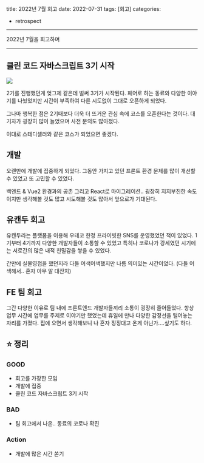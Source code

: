 title: 2022년 7월 회고
date: 2022-07-31
tags: [회고]
categories:
- retrospect

---

2022년 7월을 회고하며

<!-- more -->

---
## 클린 코드 자바스크립트 3기 시작

![](https://nextstep-storage.s3.ap-northeast-2.amazonaws.com/af98e7e689b8411cb51aef899b8be1a2)

2기를 진행했던게 엊그제 같은데 벌써 3기가 시작된다.
페어로 하는 동료와 다양한 이야기를 나눴었지만 시간이 부족하여 다른 시도없이 그대로 오픈하게 되었다.

그나마 행복한 점은 2기때보다 더욱 더 뜨거운 관심 속에 코스를 오픈한다는 것이다.
대기자가 굉장히 많이 늘었으며 사전 문의도 많아졌다.

이대로 스테디셀러와 같은 코스가 되었으면 좋겠다.

## 개발

오랜만에 개발에 집중하게 되었다.
그동안 가지고 있던 프론트 환경 문제를 많이 개선할 수 있었고 또 고민할 수 있었다.

백엔드 & Vue2 환경과의 공존 그리고 React로 마이그레이션.. 굉장히 지지부진한 속도이지만 생각해볼 것도 많고 시도해볼 것도 많아서 앞으로가 기대된다.

## 유캔두 회고

유캔두라는 플랫폼을 이용해 우테코 한정 프라이빗한 SNS를 운영했었던 적이 있었다.
1기부터 4기까지 다양한 개발자들이 소통할 수 있었고 특히나 코로나가 강세였던 시기에는 서로간의 많은 내적 친밀감을 쌓을 수 있었다.

간만에 실물영접을 했던지라 다들 어색어색했지만 나름 의미있는 시간이었다.
(다들 어색해서.. 혼자 아무 말 대잔치)

## FE 팀 회고

그간 다양한 이유로 팀 내에 프론트엔드 개발자들끼리 소통이 굉장히 줄어들었다.
항상 업무 시간에 업무를 주제로 이야기만 했었는데 휴일에 만나 다양한 감정선을 털어놓는 자리를 가졌다.
집에 오면서 생각해보니 나 혼자 징징대고 온게 아닌가....싶기도 하다.

## ⭐️ 정리

### GOOD

- 회고를 가장한 모임
- 개발에 집중
- 클린 코드 자바스크립트 3기 시작

### BAD

- 팀 회고에서 나온.. 동료의 코로나 확진

### Action

- 개발에 많은 시간 쏟기

